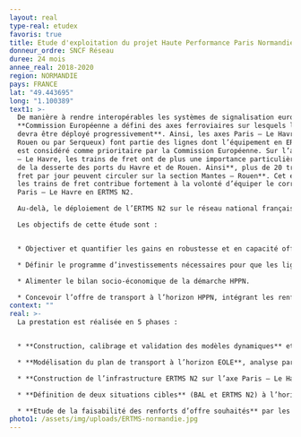 ```yaml
---
layout: real
type-real: etudex
favoris: true
title: Etude d'exploitation du projet Haute Performance Paris Normandie
donneur_ordre: SNCF Réseau
duree: 24 mois
annee_real: 2018-2020
region: NORMANDIE
pays: FRANCE
lat: "49.443695"
long: "1.100389"
text1: >-
  De manière à rendre interopérables les systèmes de signalisation européens, la
  **Commission Européenne a défini des axes ferroviaires sur lesquels l’ERTMS N2
  devra être déployé progressivement**. Ainsi, les axes Paris – Le Havre (par
  Rouen ou par Serqueux) font partie des lignes dont l’équipement en ERTMS N2
  est considéré comme prioritaire par la Commission Européenne. Sur l’axe Paris
  – Le Havre, les trains de fret ont de plus une importance particulière du fait
  de la desserte des ports du Havre et de Rouen. Ainsi**, plus de 20 trains de
  fret par jour peuvent circuler sur la section Mantes – Rouen**. Cet enjeu sur
  les trains de fret contribue fortement à la volonté d’équiper le corridor
  Paris – Le Havre en ERTMS N2. 

  Au-delà, le déploiement de l’ERTMS N2 sur le réseau national français doit également être pensé du point de vue économique. En effet, le coût de déploiement de ce système (sol + bord) étant très élevé, son horizon de mise en place doit notamment **être mis en perspective avec l’échéance à laquelle la signalisation actuelle doit être régénérée**, dans l’objectif de minimiser les coûts de déploiement du système sol.

  Les objectifs de cette étude sont :


  * Objectiver et quantifier les gains en robustesse et en capacité offerts par le système ERTMS niveau 2 par rapport à la signalisation latérale, sur le périmètre Normandie + réseau de St-Lazare. 

  * Définir le programme d’investissements nécessaires pour que les lignes du périmètre puissent atteindre le niveau de performance attendu, et ce à deux horizons : EOLE et HPPN (ou intermédiaire).

  * Alimenter le bilan socio-économique de la démarche HPPN.

  * Concevoir l’offre de transport à l’horizon HPPN, intégrant les renforts d’offre souhaités par les AOT, sur le périmètre Normandie + réseau de St-Lazare.
context: ""
real: >-
  La prestation est réalisée en 5 phases :


  * **Construction, calibrage et validation des modèles dynamiques** et d’ERTMS N2, et entretiens avec les opérationnels des zones concernées,

  * **Modélisation du plan de transport à l’horizon EOLE**, analyse par des indicateurs de performance et des tests de robustesse,

  * **Construction de l’infrastructure ERTMS N2 sur l’axe Paris – Le Havre,** avec programmes sommaires de signalisation associés. Etude des apports du déploiement d’ERTMS N2 et d’autres aménagements d’infrastructure (optimisation du BAL, relèvements de vitesse) sur l’axe Paris – Le Havre à l’horizon EOLE + interfaces avec étude technico-économique de phasage de déploiement d’ERTMS N2 sur Paris – Le Havre (menée également par Rail Concept), 

  * **Définition de deux situations cibles** (BAL et ERTMS N2) à l’horizon EOLE, 

  * **Etude de la faisabilité des renforts d’offre souhaités** par les AOT à l’horizon HPPN, et construction fine des plans de transport associés. Plusieurs scénarios étudiés, dont la cible finale dite « combinatoire ».
photo1: /assets/img/uploads/ERTMS-normandie.jpg
---
```

